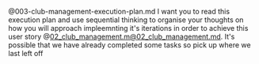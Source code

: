 @003-club-management-execution-plan.md I want you to read this execution plan and use sequential thinking to organise your thoughts on how you will approach impleemnting it's iterations in order to achieve this user story @02_club_management.m@02_club_management.md. It's possible that we have already completed some tasks so pick up where we last left off
